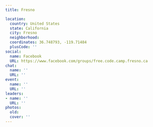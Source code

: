 ```yaml
---
title: Fresno

location:
  country: United States
  state: California
  city: Fresno
  neighborhood: 
  coordinates: 36.748793, -119.71484
  plusCode: ''
social:
  name: Facebook
  URL: https://www.facebook.com/groups/free.code.camp.fresno.ca
chat:
  name: ''
  URL: ''
event:
  name: ''
  URL: ''
leaders:
- name: ''
  URL: ''
photos:
  old: 
  cover: ''
---
```

